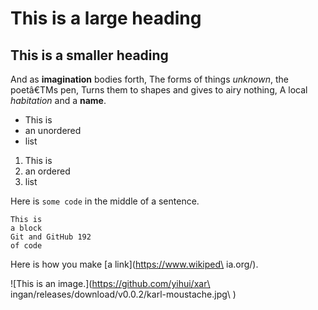 # This is a large heading
## This is a smaller heading
And as **imagination** bodies forth,
The forms of things *unknown*, the poetâ€TMs pen, Turns them to shapes and gives to airy nothing, A local *habitation* and a **name**.
- This is
- an unordered 
- list
1. This is
2. an ordered 
3. list

Here is `some code` in the middle of a sentence. 

```
This is
a block
Git and GitHub 192
of code
```

Here is how you make [a link](https://www.wikiped\ ia.org/).

![This is an image.](https://github.com/yihui/xar\ ingan/releases/download/v0.0.2/karl-moustache.jpg\ )

